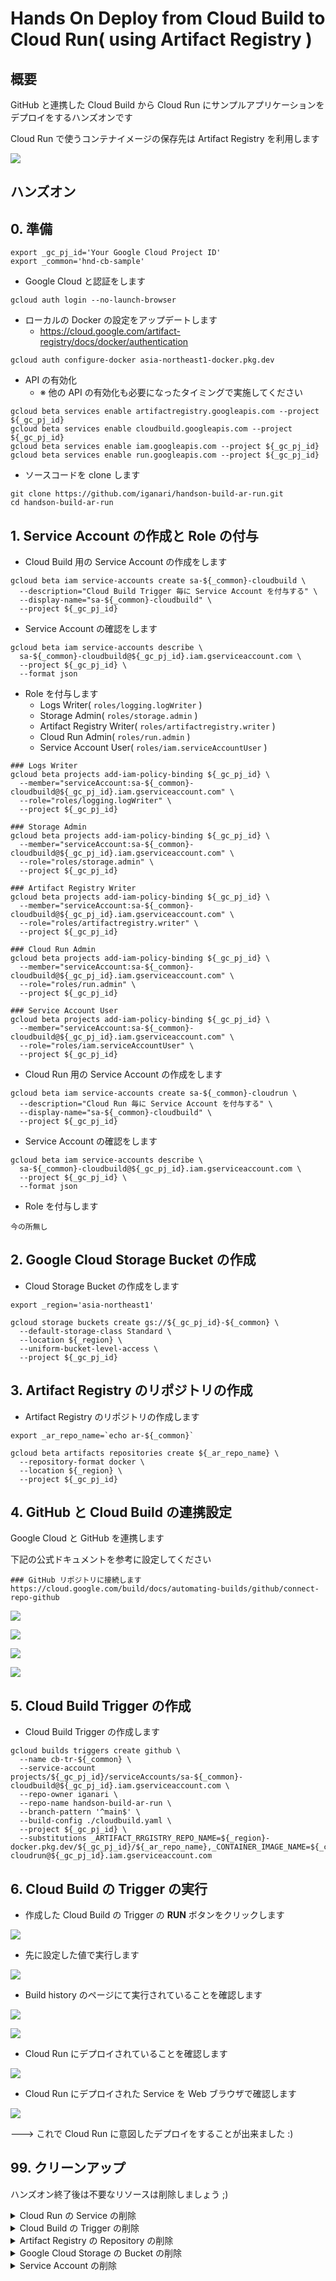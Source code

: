 # Hands On Deploy from Cloud Build to Cloud Run( using Artifact Registry )

## 概要

GitHub と連携した Cloud Build から Cloud Run にサンプルアプリケーションをデプロイをするハンズオンです

Cloud Run で使うコンテナイメージの保存先は Artifact Registry を利用します

![](./_img/overview.png)

## ハンズオン

## 0. 準備

```
export _gc_pj_id='Your Google Cloud Project ID'
export _common='hnd-cb-sample'
```

+ Google Cloud と認証をします

```
gcloud auth login --no-launch-browser
```

+ ローカルの Docker の設定をアップデートします
  + https://cloud.google.com/artifact-registry/docs/docker/authentication

```
gcloud auth configure-docker asia-northeast1-docker.pkg.dev
```

+ API の有効化
  + ※ 他の API の有効化も必要になったタイミングで実施してください

```
gcloud beta services enable artifactregistry.googleapis.com --project ${_gc_pj_id}
gcloud beta services enable cloudbuild.googleapis.com --project ${_gc_pj_id}
gcloud beta services enable iam.googleapis.com --project ${_gc_pj_id}
gcloud beta services enable run.googleapis.com --project ${_gc_pj_id}
```

+ ソースコードを clone します

```
git clone https://github.com/iganari/handson-build-ar-run.git
cd handson-build-ar-run
```

## 1. Service Account の作成と Role の付与

+ Cloud Build 用の Service Account の作成をします

```
gcloud beta iam service-accounts create sa-${_common}-cloudbuild \
  --description="Cloud Build Trigger 毎に Service Account を付与する" \
  --display-name="sa-${_common}-cloudbuild" \
  --project ${_gc_pj_id}
```

+ Service Account の確認をします

```
gcloud beta iam service-accounts describe \
  sa-${_common}-cloudbuild@${_gc_pj_id}.iam.gserviceaccount.com \
  --project ${_gc_pj_id} \
  --format json
```

+ Role を付与します
  + Logs Writer( `roles/logging.logWriter` )
  + Storage Admin( `roles/storage.admin` )
  + Artifact Registry Writer( `roles/artifactregistry.writer` )
  + Cloud Run Admin( `roles/run.admin` )
  + Service Account User( `roles/iam.serviceAccountUser` ) 

```
### Logs Writer
gcloud beta projects add-iam-policy-binding ${_gc_pj_id} \
  --member="serviceAccount:sa-${_common}-cloudbuild@${_gc_pj_id}.iam.gserviceaccount.com" \
  --role="roles/logging.logWriter" \
  --project ${_gc_pj_id}

### Storage Admin
gcloud beta projects add-iam-policy-binding ${_gc_pj_id} \
  --member="serviceAccount:sa-${_common}-cloudbuild@${_gc_pj_id}.iam.gserviceaccount.com" \
  --role="roles/storage.admin" \
  --project ${_gc_pj_id}

### Artifact Registry Writer
gcloud beta projects add-iam-policy-binding ${_gc_pj_id} \
  --member="serviceAccount:sa-${_common}-cloudbuild@${_gc_pj_id}.iam.gserviceaccount.com" \
  --role="roles/artifactregistry.writer" \
  --project ${_gc_pj_id}

### Cloud Run Admin
gcloud beta projects add-iam-policy-binding ${_gc_pj_id} \
  --member="serviceAccount:sa-${_common}-cloudbuild@${_gc_pj_id}.iam.gserviceaccount.com" \
  --role="roles/run.admin" \
  --project ${_gc_pj_id}

### Service Account User
gcloud beta projects add-iam-policy-binding ${_gc_pj_id} \
  --member="serviceAccount:sa-${_common}-cloudbuild@${_gc_pj_id}.iam.gserviceaccount.com" \
  --role="roles/iam.serviceAccountUser" \
  --project ${_gc_pj_id}
```


+ Cloud Run 用の Service Account の作成をします

```
gcloud beta iam service-accounts create sa-${_common}-cloudrun \
  --description="Cloud Run 毎に Service Account を付与する" \
  --display-name="sa-${_common}-cloudbuild" \
  --project ${_gc_pj_id}
```

+ Service Account の確認をします

```
gcloud beta iam service-accounts describe \
  sa-${_common}-cloudbuild@${_gc_pj_id}.iam.gserviceaccount.com \
  --project ${_gc_pj_id} \
  --format json
```

+ Role を付与します

```
今の所無し
```

## 2. Google Cloud Storage Bucket の作成

+ Cloud Storage Bucket の作成をします

```
export _region='asia-northeast1'
```
```
gcloud storage buckets create gs://${_gc_pj_id}-${_common} \
  --default-storage-class Standard \
  --location ${_region} \
  --uniform-bucket-level-access \
  --project ${_gc_pj_id}
```

## 3. Artifact Registry のリポジトリの作成

+ Artifact Registry のリポジトリの作成します

```
export _ar_repo_name=`echo ar-${_common}`
```
```
gcloud beta artifacts repositories create ${_ar_repo_name} \
  --repository-format docker \
  --location ${_region} \
  --project ${_gc_pj_id}
```

## 4. GitHub と Cloud Build の連携設定

Google Cloud と GitHub を連携します

下記の公式ドキュメントを参考に設定してください

```
### GitHub リポジトリに接続します
https://cloud.google.com/build/docs/automating-builds/github/connect-repo-github
```

![](./_img/04-01.png)

![](./_img/04-02.png)

![](./_img/04-03.png)

![](./_img/04-04.png)

## 5. Cloud Build Trigger の作成

+ Cloud Build Trigger の作成します

```
gcloud builds triggers create github \
  --name cb-tr-${_common} \
  --service-account projects/${_gc_pj_id}/serviceAccounts/sa-${_common}-cloudbuild@${_gc_pj_id}.iam.gserviceaccount.com \
  --repo-owner iganari \
  --repo-name handson-build-ar-run \
  --branch-pattern '^main$' \
  --build-config ./cloudbuild.yaml \
  --project ${_gc_pj_id} \
  --substitutions _ARTIFACT_RRGISTRY_REPO_NAME=${_region}-docker.pkg.dev/${_gc_pj_id}/${_ar_repo_name},_CONTAINER_IMAGE_NAME=${_common},_RUN_SERVICE_NAME=run-${_common},_RUN_SERVICE_REGION=${_region},_RUN_SERVICE_PORT=80,_GCS_BUCKET=${_gc_pj_id}-${_common},_SERVICE_ACCOUNT=sa-${_common}-cloudrun@${_gc_pj_id}.iam.gserviceaccount.com
```

## 6. Cloud Build の Trigger の実行

+ 作成した Cloud Build の Trigger の **RUN** ボタンをクリックします

![](./_img/06-01.png)

+ 先に設定した値で実行します

![](./_img/06-02.png)

+ Build history のページにて実行されていることを確認します

![](./_img/06-03.png)

![](./_img/06-04.png)

+ Cloud Run にデプロイされていることを確認します

![](./_img/06-05.png)

+ Cloud Run にデプロイされた Service を Web ブラウザで確認します

![](./_img/06-06.png)



---> これで Cloud Run に意図したデプロイをすることが出来ました :)

## 99. クリーンアップ

ハンズオン終了後は不要なリソースは削除しましょう ;)

<details>
<summary>Cloud Run の Service の削除</summary>

```
gcloud run services delete run-${_common} --region ${_region} --project ${_gc_pj_id}
```

</details>

<details>
<summary>Cloud Build の Trigger の削除</summary>

```
gcloud builds triggers delete cb-tr-${_common} --project ${_gc_pj_id}
```

</details>

<details>
<summary>Artifact Registry の Repository の削除</summary>

```
gcloud beta artifacts repositories delete ${_ar_repo_name} \
  --location ${_region} \
  --project ${_gc_pj_id}
```

</details>

<details>
<summary>Google Cloud Storage の Bucket の削除</summary>

```
gcloud storage rm -r gs://${_gc_pj_id}-${_common} --project ${_gc_pj_id}
```

</details>

<details>
<summary>Service Account の削除</summary>

+ Role の削除

```
### Logs Writer
gcloud beta projects remove-iam-policy-binding ${_gc_pj_id} \
  --member="serviceAccount:sa-${_common}-cloudbuild@${_gc_pj_id}.iam.gserviceaccount.com" \
  --role="roles/logging.logWriter" \
  --project ${_gc_pj_id}

### Storage Admin
gcloud beta projects remove-iam-policy-binding ${_gc_pj_id} \
  --member="serviceAccount:sa-${_common}-cloudbuild@${_gc_pj_id}.iam.gserviceaccount.com" \
  --role="roles/storage.admin" \
  --project ${_gc_pj_id}

### Artifact Registry Writer
gcloud beta projects remove-iam-policy-binding ${_gc_pj_id} \
  --member="serviceAccount:sa-${_common}-cloudbuild@${_gc_pj_id}.iam.gserviceaccount.com" \
  --role="roles/artifactregistry.writer" \
  --project ${_gc_pj_id}

### Cloud Run Admin
gcloud beta projects remove-iam-policy-binding ${_gc_pj_id} \
  --member="serviceAccount:sa-${_common}-cloudbuild@${_gc_pj_id}.iam.gserviceaccount.com" \
  --role="roles/run.admin" \
  --project ${_gc_pj_id}

### Service Account User
gcloud beta projects remove-iam-policy-binding ${_gc_pj_id} \
  --member="serviceAccount:sa-${_common}-cloudbuild@${_gc_pj_id}.iam.gserviceaccount.com" \
  --role="roles/iam.serviceAccountUser" \
  --project ${_gc_pj_id}
```

+ Service Account の削除

```
gcloud beta iam service-accounts delete sa-${_common}-cloudbuild@${_gc_pj_id}.iam.gserviceaccount.com \
  --project ${_gc_pj_id}

gcloud beta iam service-accounts delete sa-${_common}-cloudrun@${_gc_pj_id}.iam.gserviceaccount.com \
  --project ${_gc_pj_id}
```

</details>

